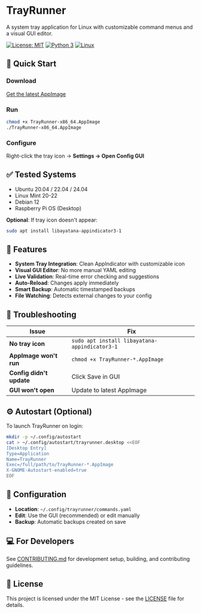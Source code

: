 # TrayRunner

A system tray application for Linux with customizable command menus and a visual GUI editor.

[![License: MIT](https://img.shields.io/badge/License-MIT-yellow.svg)](https://opensource.org/licenses/MIT)
[![Python 3](https://img.shields.io/badge/python-3.8+-blue.svg)](https://www.python.org/downloads/)
[![Linux](https://img.shields.io/badge/platform-Linux-lightgrey.svg)](https://www.linux.org/)

## 🚀 Quick Start

### Download
[Get the latest AppImage](https://github.com/Zmk55/trayrunner/releases)

### Run
```bash
chmod +x TrayRunner-x86_64.AppImage
./TrayRunner-x86_64.AppImage
```

### Configure
Right-click the tray icon → **Settings → Open Config GUI**

## ✅ Tested Systems

- Ubuntu 20.04 / 22.04 / 24.04
- Linux Mint 20-22
- Debian 12
- Raspberry Pi OS (Desktop)

**Optional**: If tray icon doesn't appear:
```bash
sudo apt install libayatana-appindicator3-1
```

## 🎯 Features

- **System Tray Integration**: Clean AppIndicator with customizable icon
- **Visual GUI Editor**: No more manual YAML editing
- **Live Validation**: Real-time error checking and suggestions
- **Auto-Reload**: Changes apply immediately
- **Smart Backup**: Automatic timestamped backups
- **File Watching**: Detects external changes to your config

## 🐛 Troubleshooting

| Issue | Fix |
|-------|-----|
| **No tray icon** | `sudo apt install libayatana-appindicator3-1` |
| **AppImage won't run** | `chmod +x TrayRunner-*.AppImage` |
| **Config didn't update** | Click Save in GUI |
| **GUI won't open** | Update to latest AppImage |

## ⚙️ Autostart (Optional)

To launch TrayRunner on login:
```bash
mkdir -p ~/.config/autostart
cat > ~/.config/autostart/trayrunner.desktop <<EOF
[Desktop Entry]
Type=Application
Name=TrayRunner
Exec=/full/path/to/TrayRunner-*.AppImage
X-GNOME-Autostart-enabled=true
EOF
```

## 📂 Configuration

- **Location**: `~/.config/trayrunner/commands.yaml`
- **Edit**: Use the GUI (recommended) or edit manually
- **Backup**: Automatic backups created on save

## 💻 For Developers

See [CONTRIBUTING.md](CONTRIBUTING.md) for development setup, building, and contributing guidelines.

## 📄 License

This project is licensed under the MIT License - see the [LICENSE](LICENSE) file for details.
